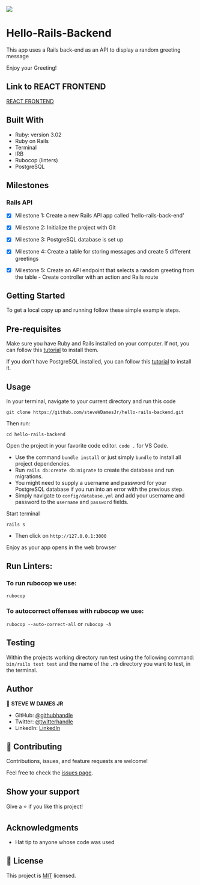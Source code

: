 ![](https://img.shields.io/badge/Microverse-blueviolet)

# Hello-Rails-Backend

This app uses a Rails back-end as an API to display a random greeting message

Enjoy your Greeting!

## Link to REACT FRONTEND

[REACT FRONTEND](https://github.com/steveWDamesJr/hello-react-front-end)

## Built With

- Ruby: version 3.02
- Ruby on Rails
- Terminal
- IRB
- Rubocop (linters)
- PostgreSQL

## Milestones

### Rails API
- [x] Milestone 1: Create a new Rails API app called 'hello-rails-back-end'
- [x] Milestone 2: Initialize the project with Git 
- [x] Milestone 3: PostgreSQL database is set up 
- [x] Milestone 4: Create a table for storing messages and create 5 different greetings
- [x] Milestone 5: Create an API endpoint that selects a random greeting from the table
        - Create controller with an action and Rails route 


## Getting Started

To get a local copy up and running follow these simple example steps.


## Pre-requisites
Make sure you have Ruby and Rails installed on your computer. If not, you can follow this [tutorial](https://guides.rubyonrails.org/getting_started.html#creating-a-new-rails-project) to install them.

If you don't have PostgreSQL installed, you can follow this [tutorial](https://www.postgresql.org/download/) to install it.
  
## Usage
In your terminal, navigate to your current directory and run this code

`git clone https://github.com/steveWDamesJr/hello-rails-backend.git`

Then run:

`cd hello-rails-backend`

Open the project in your favorite code editor. `code .` for VS Code.

  - Use the command `bundle install` or just simply `bundle` to install all project dependencies.
  - Run `rails db:create db:migrate` to create the database and run migrations.
  - You might need to supply a username and password for your PostgreSQL database if you run into an error with the previous step.
  - Simply navigate to `config/database.yml` and add your username and password to the `username` and `password` fields.
  
Start terminal

`rails s`

- Then click on `http://127.0.0.1:3000`

Enjoy as your app opens in the web browser 


## Run Linters:

### To run rubocop we use:

`rubocop`

### To autocorrect offenses with rubocop we use:

`rubocop --auto-correct-all` or
`rubocop -A`


## Testing

   Within the projects working directory run test using the following command:
  `bin/rails test test` and the name of the `.rb` directory you want to test, in the terminal.


## Author

👤 **STEVE W DAMES JR**

- GitHub: [@githubhandle](https://github.com/steveWDamesJr)
- Twitter: [@twitterhandle](https://twitter.com/Steve88312331)
- LinkedIn: [LinkedIn](https://www.linkedin.com/in/steve-w-dames-jr/)


## 🤝 Contributing

Contributions, issues, and feature requests are welcome!

Feel free to check the [issues page](https://github.com/steveWDamesJr/hello-rails-backend/issues).


## Show your support

Give a ⭐️ if you like this project!


## Acknowledgments

- Hat tip to anyone whose code was used


## 📝 License

This project is [MIT](./MIT.md) licensed.
